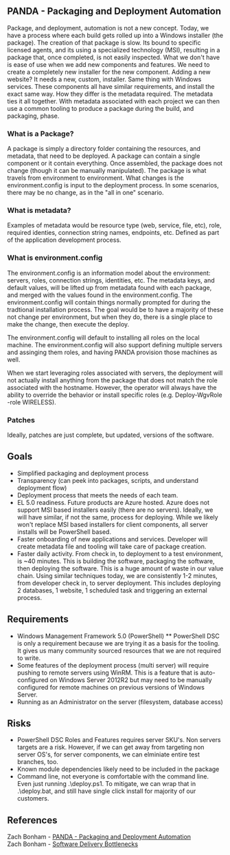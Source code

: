 ## PANDA - Packaging and Deployment Automation
Package, and deployment, automation is not a new concept. Today, we have a process where each build gets rolled up into a Windows installer (the package). The creation of that package is slow.  Its bound to specific licensed agents, and its using a specialized technology (MSI), resulting in a package that, once completed, is not easily inspected. What we don't have is ease of use when we add new components and features.  We need to create a completely new installer for the new component.  Adding a new website?  It needs a new, custom, installer.  Same thing with Windows services.  These components all have similar requirements, and install the exact same way.  How they differ is the metadata required.  The metadata ties it all together.  With metadata associated with each project we can then use a common tooling to produce a package during the build, and packaging, phase.


### What is a Package?
A package is simply a directory folder containing the resources, and metadata, that need to be deployed.  A package can contain a single component or it contain everything.  Once assembled, the package does not change (though it can be manually manipulated).  The package is what travels from environment to environment.  What changes is the environment.config is input to the deployment process.  In some scenarios, there may be no change, as in the "all in one" scenario.


### What is metadata?
Examples of metadata would be resource type (web, service, file, etc), role, required identies, connection string names, endpoints, etc.  Defined as part of the application development process.

### What is environment.config
The environment.config is an information model about the environment: servers, roles, connection strings, identities, etc.  The metadata keys, and default values, will be lifted up from metadata found with each package, and merged with the values found in the environment.config.  The environment.config will contain things normally prompted for during the tradtional installation process.  The goal would be to have a majority of these not change per environment, but when they do, there is a single place to make the change, then execute the deploy.

The environment.config will default to installing all roles on the local machine.  The environment.config will also support defining multiple servers and assinging them roles, and having PANDA provision those machines as well.

When we start leveraging roles associated with servers, the deployment will not actually install anything from the package that does not match the role associated with the hostname.  However, the operator will always have the ability to override the behavior or install specific roles (e.g. Deploy-WgvRole -role WIRELESS).

### Patches
Ideally, patches are just complete, but updated, versions of the software.

## Goals

* Simplified packaging and deployment process
* Transparency (can peek into packages, scripts, and understand deployment flow)
* Deployment process that meets the needs of each team.  
* EL 5.0 readiness.  Future products are Azure hosted. Azure does not support MSI based installers easily (there are no servers).  Ideally, we will have similar, if not the same, process for deploying.  While we likely won't replace MSI based installers for client components, all server installs will be PowerShell based.
* Faster onboarding of new applications and services.  Developer will create metadata file and tooling will take care of package creation.
* Faster daily activity. From check in, to deployment to a test environment, is ~40 minutes. This is building the software, packaging the software, then deploying the software. This is a huge amount of waste in our value chain.  Using similar techniques today, we are consistently 1-2 minutes, from developer check in, to server deployment.  This includes deploying 2 databases, 1 website, 1 scheduled task and triggering an external process.  



## Requirements

* Windows Management Framework 5.0 (PowerShell)
** PowerShell DSC is only a requirement because we are trying it as a basis for the tooling.  It gives us many community sourced resources that we are not required to write.
* Some features of the deployment process (multi server) will require pushing to remote servers using WinRM.  This is a feature that is auto-configured on Windows Server 2012R2 but may need to be manually configured for remote machines on previous versions of Windows Server.
* Running as an Administrator on the server (filesystem, database access)
    
## Risks    

* PowerShell DSC Roles and Features requires server SKU's.  Non servers targets are a risk.  However, if we can get away from targeting non server OS's, for server components, we can elminiate entire test branches, too.
* Known module dependencies likely need to be included in the package
* Command line, not everyone is comfortable with the command line.  Even just running .\deploy.ps1.  To mitigate, we can wrap that in .\deploy.bat, and still have single click install for majority of our customers.


## References

Zach Bonham - [PANDA - Packaging and Deployment Automation](http://zachbonham.blogspot.com/2010/03/panda-packaging-and-deployment.html)  
Zach Bonham - [Software Delivery Bottlenecks](http://zachbonham.blogspot.com/2012/04/software-delivery-bottlenecks.html)